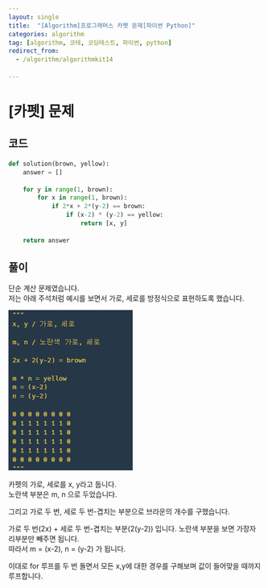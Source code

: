 ```yaml
---
layout: single
title:  "[Algorithm]프로그래머스 카펫 문제[파이썬 Python]"
categories: algorithm
tag: [algorithm, 코테, 코딩테스트, 파이썬, python]
redirect_from:
  - /algorithm/algorithmkit14

---
```


# [카펫] 문제
## 코드
```python
def solution(brown, yellow):
    answer = []
    
    for y in range(1, brown):
        for x in range(1, brown):
            if 2*x + 2*(y-2) == brown:
                if (x-2) * (y-2) == yellow:
                    return [x, y]
    
    return answer
```
## 풀이
단순 계산 문제였습니다.  
저는 아래 주석처럼 예시를 보면서 가로, 세로를 방정식으로 표현하도록 했습니다.  

![img.png](/images/2024-04-02/carpetex.png)

카펫의 가로, 세로를 x, y라고 둡니다.  
노란색 부분은 m, n 으로 두었습니다.  

그리고 가로 두 번, 세로 두 번-겹치는 부분으로 브라운의 개수를 구했습니다.

가로 두 번(2x) + 세로 두 번-겹치는 부분(2(y-2)) 입니다.
노란색 부분을 보면 가장자리부분만 빼주면 됩니다.  
따라서 m = (x-2), n = (y-2) 가 됩니다.

이대로 for 루프를 두 번 돌면서 모든 x,y에 대한 경우를 구해보며
값이 들어맞을 때까지 루프합니다.
